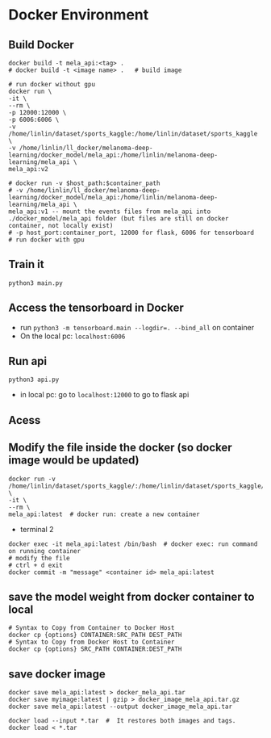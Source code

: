 # Docker Environment

## Build Docker

```
docker build -t mela_api:<tag> .
# docker build -t <image name> .   # build image 

# run docker without gpu
docker run \
-it \
--rm \
-p 12000:12000 \
-p 6006:6006 \
-v /home/linlin/dataset/sports_kaggle:/home/linlin/dataset/sports_kaggle \
-v /home/linlin/ll_docker/melanoma-deep-learning/docker_model/mela_api:/home/linlin/melanoma-deep-learning/mela_api \
mela_api:v2 

# docker run -v $host_path:$container_path
# -v /home/linlin/ll_docker/melanoma-deep-learning/docker_model/mela_api:/home/linlin/melanoma-deep-learning/mela_api \
mela_api:v1 -- mount the events files from mela_api into ./docker_model/mela_api folder (but files are still on docker container, not locally exist)
# -p host_port:container_port, 12000 for flask, 6006 for tensorboard
# run docker with gpu
```
## Train it 
```
python3 main.py
```


## Access the tensorboard in Docker  
- run `python3 -m tensorboard.main --logdir=. --bind_all` on container
- On the local pc: `localhost:6006`


## Run api 
```
python3 api.py 
```
- in local pc: go to `localhost:12000` to go to flask api 




## Acess 

## Modify the file inside the docker (so docker image would be updated) 

```
docker run -v /home/linlin/dataset/sports_kaggle/:/home/linlin/dataset/sports_kaggle/ \
-it \
--rm \
mela_api:latest  # docker run: create a new container 
```

- terminal 2 
```
docker exec -it mela_api:latest /bin/bash  # docker exec: run command on running container
# modify the file
# ctrl + d exit
docker commit -m "message" <container id> mela_api:latest 
```

## save the model weight from docker container to local 
```
# Syntax to Copy from Container to Docker Host  
docker cp {options} CONTAINER:SRC_PATH DEST_PATH 
# Syntax to Copy from Docker Host to Container  
docker cp {options} SRC_PATH CONTAINER:DEST_PATH 
```

## save docker image 
```
docker save mela_api:latest > docker_mela_api.tar
docker save myimage:latest | gzip > docker_image_mela_api.tar.gz
docker save mela_api:latest --output docker_image_mela_api.tar

docker load --input *.tar  #  It restores both images and tags.
docker load < *.tar
```